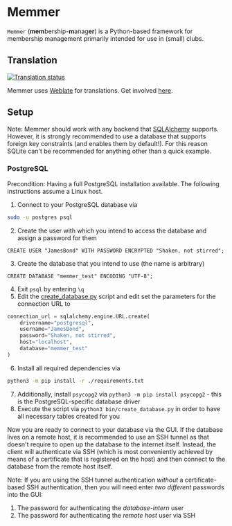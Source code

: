 # Memmer

`Memmer` (**mem**bership-**m**anag**er**) is a Python-based framework for membership management primarily intended for use in (small) clubs.


## Translation

<a href="https://hosted.weblate.org/engage/memmer/">
    <img src="https://hosted.weblate.org/widget/memmer/glossary/svg-badge.svg" alt="Translation status" />
</a>

Memmer uses [Weblate](https://weblate.org/) for translations. Get involved [here](https://hosted.weblate.org/engage/memmer/).


## Setup

Note: Memmer should work with any backend that [SQLAlchemy](https://www.sqlalchemy.org/) supports. However, it is strongly recommended to use a
database that supports foreign key constraints (and enables them by default!). For this reason SQLite can't be recommended for anything other than a
quick example.

### PostgreSQL

Precondition: Having a full PostgreSQL installation available. The following instructions assume a Linux host.

1. Connect to your PostgreSQL database via
```bash
sudo -u postgres psql
```
2. Create the user with which you intend to access the database and assign a password for them
```psql
CREATE USER "JamesBond" WITH PASSWORD ENCRYPTED "Shaken, not stirred";
```
3. Create the database that you intend to use (the name is arbitrary)
```psql
CREATE DATABASE "memmer_test" ENCODING "UTF-8";
```
4. Exit `psql` by entering `\q`
5. Edit the [create_database.py](bin/create_database.py) script and edit set the parameters for the connection URL to
```python
connection_url = sqlalchemy.engine.URL.create(
    drivername="postgresql",
    username="JamesBond",
    password="Shaken, not stirred",
    host="localhost",
    database="memmer_test"
)
```
6. Install all required dependencies via
```bash
python3 -m pip install -r ./requirements.txt
```
7. Additionally, install `psycopg2` via `python3 -m pip install psycopg2` - this is the PostgreSQL-specific database driver
8. Execute the script via `python3 bin/create_database.py` in order to have all necessary tables created for you

Now you are ready to connect to your database via the GUI. If the database lives on a remote host, it is recommended to use an SSH tunnel as that
doesn't require to open up the database to the internet itself. Instead, the client will authenticate via SSH (which is most conveniently achieved by
means of a certificate that is registered on the host) and then connect to the database from the remote host itself.

Note: If you are using the SSH tunnel authentication _without_ a certificate-based SSH authentication, then you will need enter _two different_
passwords into the GUI:
1. The password for authenticating the _database-intern_ user 
2. The password for authenticating the _remote host_ user via SSH

